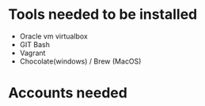 # Tools needed to be installed
 - Oracle vm virtualbox
 - GIT Bash
 - Vagrant
 - Chocolate(windows) / Brew (MacOS)
# Accounts needed
